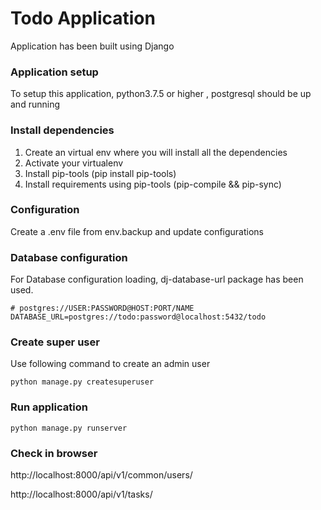 # Todo Application
Application has been built using Django

### Application setup
To setup this application, python3.7.5 or higher , postgresql should be up and running

### Install dependencies
1. Create an virtual env where you will install all the dependencies
1. Activate your virtualenv
1. Install pip-tools (pip install pip-tools)
1. Install requirements using pip-tools (pip-compile && pip-sync)

### Configuration
Create a .env file from env.backup and update configurations
### Database configuration
For Database configuration loading, dj-database-url package has been used.
```
# postgres://USER:PASSWORD@HOST:PORT/NAME
DATABASE_URL=postgres://todo:password@localhost:5432/todo
```
### Create super user
Use following command to create an admin user
```
python manage.py createsuperuser
```

### Run application
```
python manage.py runserver
```
### Check in browser
http://localhost:8000/api/v1/common/users/

http://localhost:8000/api/v1/tasks/
